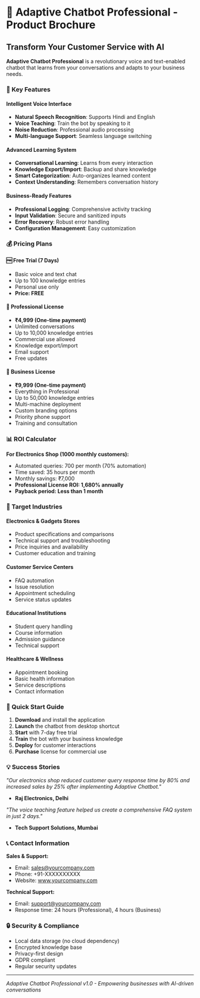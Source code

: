 
# 🤖 Adaptive Chatbot Professional - Product Brochure

## Transform Your Customer Service with AI

**Adaptive Chatbot Professional** is a revolutionary voice and text-enabled chatbot that learns from your conversations and adapts to your business needs.

### 🌟 Key Features

#### Intelligent Voice Interface
- **Natural Speech Recognition**: Supports Hindi and English
- **Voice Teaching**: Train the bot by speaking to it
- **Noise Reduction**: Professional audio processing
- **Multi-language Support**: Seamless language switching

#### Advanced Learning System
- **Conversational Learning**: Learns from every interaction
- **Knowledge Export/Import**: Backup and share knowledge
- **Smart Categorization**: Auto-organizes learned content
- **Context Understanding**: Remembers conversation history

#### Business-Ready Features
- **Professional Logging**: Comprehensive activity tracking
- **Input Validation**: Secure and sanitized inputs
- **Error Recovery**: Robust error handling
- **Configuration Management**: Easy customization

### 💰 Pricing Plans

#### 🆓 Free Trial (7 Days)
- Basic voice and text chat
- Up to 100 knowledge entries
- Personal use only
- **Price: FREE**

#### 💼 Professional License
- **₹4,999 (One-time payment)**
- Unlimited conversations
- Up to 10,000 knowledge entries
- Commercial use allowed
- Knowledge export/import
- Email support
- Free updates

#### 🏢 Business License  
- **₹9,999 (One-time payment)**
- Everything in Professional
- Up to 50,000 knowledge entries
- Multi-machine deployment
- Custom branding options
- Priority phone support
- Training and consultation

### 📊 ROI Calculator

**For Electronics Shop (1000 monthly customers):**
- Automated queries: 700 per month (70% automation)
- Time saved: 35 hours per month
- Monthly savings: ₹7,000
- **Professional License ROI: 1,680% annually**
- **Payback period: Less than 1 month**

### 🎯 Target Industries

#### Electronics & Gadgets Stores
- Product specifications and comparisons
- Technical support and troubleshooting
- Price inquiries and availability
- Customer education and training

#### Customer Service Centers
- FAQ automation
- Issue resolution
- Appointment scheduling
- Service status updates

#### Educational Institutions
- Student query handling
- Course information
- Admission guidance
- Technical support

#### Healthcare & Wellness
- Appointment booking
- Basic health information
- Service descriptions
- Contact information

### 🚀 Quick Start Guide

1. **Download** and install the application
2. **Launch** the chatbot from desktop shortcut
3. **Start** with 7-day free trial
4. **Train** the bot with your business knowledge
5. **Deploy** for customer interactions
6. **Purchase** license for commercial use

### 💡 Success Stories

*"Our electronics shop reduced customer query response time by 80% and increased sales by 25% after implementing Adaptive Chatbot."*
- **Raj Electronics, Delhi**

*"The voice teaching feature helped us create a comprehensive FAQ system in just 2 days."*
- **Tech Support Solutions, Mumbai**

### 📞 Contact Information

**Sales & Support:**
- Email: sales@yourcompany.com
- Phone: +91-XXXXXXXXXX
- Website: www.yourcompany.com

**Technical Support:**
- Email: support@yourcompany.com
- Response time: 24 hours (Professional), 4 hours (Business)

### 🔒 Security & Compliance

- Local data storage (no cloud dependency)
- Encrypted knowledge base
- Privacy-first design
- GDPR compliant
- Regular security updates

---
*Adaptive Chatbot Professional v1.0 - Empowering businesses with AI-driven conversations*
